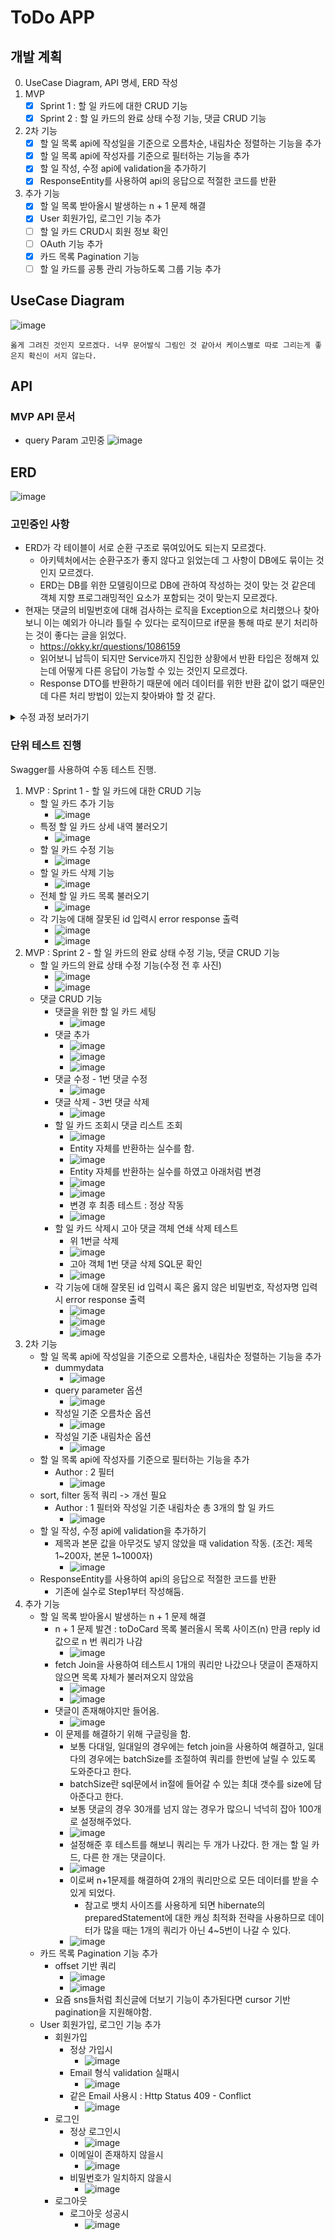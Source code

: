 # ToDo APP

## 개발 계획
0. UseCase Diagram, API 명세, ERD 작성
1. MVP
    - [x] Sprint 1 : 할 일 카드에 대한 CRUD 기능
    - [x] Sprint 2 : 할 일 카드의 완료 상태 수정 기능, 댓글 CRUD 기능
2. 2차 기능
    - [x] 할 일 목록 api에 작성일을 기준으로 오름차순, 내림차순 정렬하는 기능을 추가
    - [x] 할 일 목록 api에 작성자를 기준으로 필터하는 기능을 추가
    - [x] 할 일 작성, 수정 api에 validation을 추가하기
    - [x] ResponseEntity를 사용하여 api의 응답으로 적절한 코드를 반환
3. 추가 기능
    - [x] 할 일 목록 받아올시 발생하는 n + 1 문제 해결
    - [x] User 회원가입, 로그인 기능 추가
    - [ ] 할 일 카드 CRUD시 회원 정보 확인
    - [ ] OAuth 기능 추가
    - [x] 카드 목록 Pagination 기능
    - [ ] 할 일 카드를 공통 관리 가능하도록 그룹 기능 추가

## UseCase Diagram
![image](https://github.com/Moveuk/Moveuk/assets/84966961/5f10009e-410b-4cc4-a6f2-04e22ac249d7)

`옳게 그려진 것인지 모르겠다. 너무 문어발식 그림인 것 같아서 케이스별로 따로 그리는게 좋은지 확신이 서지 않는다.`

## API
### MVP API 문서
- query Param 고민중
![image](https://github.com/Moveuk/TIL/assets/84966961/8f35f21f-60ee-4b36-b57e-1c618d14e864)

## ERD
![image](https://github.com/Moveuk/TIL/assets/84966961/6f35c93c-1809-4d44-95e2-504aedfbbcc4)

### 고민중인 사항
- ERD가 각 테이블이 서로 순환 구조로 묶여있어도 되는지 모르겠다.
  - 아키텍처에서는 순환구조가 좋지 않다고 읽었는데 그 사항이 DB에도 묶이는 것인지 모르겠다.
  - ERD는 DB를 위한 모델링이므로 DB에 관하여 작성하는 것이 맞는 것 같은데 객체 지향 프로그래밍적인 요소가 포함되는 것이 맞는지 모르겠다.
- 현재는 댓글의 비밀번호에 대해 검사하는 로직을 Exception으로 처리했으나 찾아보니 이는 예외가 아니라 틀릴 수 있다는 로직이므로 if문을 통해 따로 분기 처리하는 것이 좋다는 글을 읽었다.
  - https://okky.kr/questions/1086159
  - 읽어보니 납득이 되지만 Service까지 진입한 상황에서 반환 타입은 정해져 있는데 어떻게 다른 응답이 가능할 수 있는 것인지 모르겠다.
  - Response DTO를 반환하기 때문에 에러 데이터를 위한 반환 값이 없기 때문인데 다른 처리 방법이 있는지 찾아봐야 할 것 같다.

<details>
<summary>수정 과정 보러가기</summary>
<div markdown="1">

</div>
</details>

### 단위 테스트 진행
Swagger를 사용하여 수동 테스트 진행.
1. MVP : Sprint 1 - 할 일 카드에 대한 CRUD 기능
   - 할 일 카드 추가 기능
     - ![image](https://github.com/Moveuk/Moveuk/assets/84966961/9a9c9562-08f2-475f-b10b-133639d12169)
   - 특정 할 일 카드 상세 내역 불러오기
     - ![image](https://github.com/Moveuk/Moveuk/assets/84966961/9dd19ef4-ef97-459f-9754-fbcb54fc1aa8)
   - 할 일 카드 수정 기능
     - ![image](https://github.com/Moveuk/Moveuk/assets/84966961/a4e00a0b-0bda-48fa-b12f-aa5dd3c87163)
   - 할 일 카드 삭제 기능
     - ![image](https://github.com/Moveuk/Moveuk/assets/84966961/fb3ea547-cb06-406b-8b9d-83db9036ae3d)
   - 전체 할 일 카드 목록 불러오기
     - ![image](https://github.com/Moveuk/Moveuk/assets/84966961/cdab9048-fb5d-4baf-981c-6710746957ce)
   - 각 기능에 대해 잘못된 id 입력시 error response 출력
     - ![image](https://github.com/Moveuk/Moveuk/assets/84966961/da7d74d6-4bb8-410f-8ed7-88de6dfe9eae)
     - ![image](https://github.com/Moveuk/Moveuk/assets/84966961/eda9315e-9b61-4b04-beb4-ed2d6a2648bf)
2. MVP : Sprint 2 - 할 일 카드의 완료 상태 수정 기능, 댓글 CRUD 기능
   - 할 일 카드의 완료 상태 수정 기능(수정 전 후 사진)
     - ![image](https://github.com/Moveuk/Moveuk/assets/84966961/990676bd-e5e2-437a-88f9-e1d86963f35b)
     - ![image](https://github.com/Moveuk/Moveuk/assets/84966961/9159efcc-2f9b-4a80-b3f8-ff049c4c3654)
   - 댓글 CRUD 기능
     - 댓글을 위한 할 일 카드 세팅
       - ![image](https://github.com/Moveuk/Moveuk/assets/84966961/4c698af3-dc01-40f8-9fe1-db769a58811e)
     - 댓글 추가
       - ![image](https://github.com/Moveuk/Moveuk/assets/84966961/cfa3dd8d-a9a7-468b-8e6e-48c2c3cd9423)
       - ![image](https://github.com/Moveuk/Moveuk/assets/84966961/3b805aaf-0c9f-423c-bfc7-56c0671c9f74)
       - ![image](https://github.com/Moveuk/Moveuk/assets/84966961/5f21845a-b720-4ebe-9f37-61d133755bb6)
     - 댓글 수정 - 1번 댓글 수정
       - ![image](https://github.com/Moveuk/Moveuk/assets/84966961/409362fe-36b8-47c2-88c7-771a7837eb65)
     - 댓글 삭제 - 3번 댓글 삭제
       - ![image](https://github.com/Moveuk/Moveuk/assets/84966961/46cbf82b-86b8-42d2-9f9a-48376dba2127)
     - 할 일 카드 조회시 댓글 리스트 조회
       - ![image](https://github.com/Moveuk/Moveuk/assets/84966961/9a1eee38-d1ea-40dc-ac63-39a5f6aa54c7)
       - Entity 자체를 반환하는 실수를 함.
       - ![image](https://github.com/Moveuk/Moveuk/assets/84966961/7022efb3-2ece-4482-b865-ec4c8be2be3e)
       - Entity 자체를 반환하는 실수를 하였고 아래처럼 변경
       - ![image](https://github.com/Moveuk/Moveuk/assets/84966961/bd76c858-dcb9-4b4e-bb9e-cfa4b7a6daaf)
       - ![image](https://github.com/Moveuk/Moveuk/assets/84966961/c402e2a8-2caf-4a62-bbd1-d6d255ba35e3)
       - 변경 후 최종 테스트 : 정상 작동
       - ![image](https://github.com/Moveuk/Moveuk/assets/84966961/6ca626c7-1b66-4619-9fe5-e4cd2350fd10)
     - 할 일 카드 삭제시 고아 댓글 객체 연쇄 삭제 테스트
       - 위 1번글 삭제
       - ![image](https://github.com/Moveuk/Moveuk/assets/84966961/241f335d-e4a9-417e-a8c6-3c5b3e1af650)
       - 고아 객체 1번 댓글 삭제 SQL문 확인
       - ![image](https://github.com/Moveuk/Moveuk/assets/84966961/a91109a7-c471-49ed-b798-46fc5860b23f)
     - 각 기능에 대해 잘못된 id 입력시 혹은 옳지 않은 비밀번호, 작성자명 입력시 error response 출력
       - ![image](https://github.com/Moveuk/Moveuk/assets/84966961/1a29ac49-740e-4b5a-b040-81d90ec1f2f5)
       - ![image](https://github.com/Moveuk/Moveuk/assets/84966961/40e152d0-e3dd-466e-8738-45d700a65cf2)
       - ![image](https://github.com/Moveuk/Moveuk/assets/84966961/42cd35eb-b927-4893-8fdc-a361f5563a17)
3. 2차 기능
   - 할 일 목록 api에 작성일을 기준으로 오름차순, 내림차순 정렬하는 기능을 추가
     - dummydata
       - ![image](https://github.com/Moveuk/TIL/assets/84966961/ae989f1e-0456-4173-9fd5-07dd5bbc801e)
     - query parameter 옵션
       - ![image](https://github.com/Moveuk/TIL/assets/84966961/6943b5d0-fb42-480a-9544-3d19e7358d22)
     - 작성일 기준 오름차순 옵션
       - ![image](https://github.com/Moveuk/TIL/assets/84966961/d5810188-822f-4ef7-8681-c5c4b486a60f)
     - 작성일 기준 내림차순 옵션
       - ![image](https://github.com/Moveuk/TIL/assets/84966961/ea62c0be-c71e-4c37-93b8-7eb5bc947854)
   - 할 일 목록 api에 작성자를 기준으로 필터하는 기능을 추가 
     - Author : 2 필터
       - ![image](https://github.com/Moveuk/TIL/assets/84966961/2b818c58-8e9e-4db6-ba9d-e272090c4b96)
   - sort, filter 동적 쿼리 -> 개선 필요
     - Author : 1 필터와 작성일 기준 내림차순 총 3개의 할 일 카드
       - ![image](https://github.com/Moveuk/TIL/assets/84966961/2ddb26ca-e44b-44fe-945d-63582b848783)
   - 할 일 작성, 수정 api에 validation을 추가하기
     - 제목과 본문 값을 아무것도 넣지 않았을 때 validation 작동. (조건: 제목 1~200자, 본문 1~1000자)
       - ![image](https://github.com/Moveuk/TIL/assets/84966961/08aeb051-45ab-4934-9bcd-d17fa7e63a73)
   - ResponseEntity를 사용하여 api의 응답으로 적절한 코드를 반환
     - 기존에 실수로 Step1부터 작성해둠.
4. 추가 기능
   - 할 일 목록 받아올시 발생하는 n + 1 문제 해결
     - n + 1 문제 발견 : toDoCard 목록 불러올시 목록 사이즈(n) 만큼 reply id 값으로 n 번 쿼리가 나감
       - ![image](https://github.com/Moveuk/TIL/assets/84966961/2af2fd77-6e4d-4d71-bf8b-8298f67c5d84)
     - fetch Join을 사용하여 테스트시 1개의 쿼리만 나갔으나 댓글이 존재하지 않으면 목록 자체가 불러져오지 않았음
       - ![image](https://github.com/Moveuk/TIL/assets/84966961/aea3a478-cfc3-4b9b-850b-c17436eaa628)
       - ![image](https://github.com/Moveuk/Moveuk/assets/84966961/92e2ddc8-1fdb-408a-b234-c8c62708c5bd)
     - 댓글이 존재해야지만 들어옴.
       - ![image](https://github.com/Moveuk/Moveuk/assets/84966961/caede0d1-85c7-494e-87f7-71077d02799f)
     - 이 문제를 해결하기 위해 구글링을 함.
       - 보통 다대일, 일대일의 경우에는 fetch join을 사용하여 해결하고, 일대다의 경우에는 batchSize를 조절하여 쿼리를 한번에 날릴 수 있도록 도와준다고 한다.
       - batchSize란 sql문에서 in절에 들어갈 수 있는 최대 갯수를 size에 담아준다고 한다.
       - 보통 댓글의 경우 30개를 넘지 않는 경우가 많으니 넉넉히 잡아 100개로 설정해주었다.
       - ![image](https://github.com/Moveuk/Moveuk/assets/84966961/bd9b914b-21df-4a7c-8dcc-994b69a17d3a)
       - 설정해준 후 테스트를 해보니 쿼리는 두 개가 나갔다. 한 개는 할 일 카드, 다른 한 개는 댓글이다.
       - ![image](https://github.com/Moveuk/Moveuk/assets/84966961/651cf312-f643-42a1-a65f-80b85275dca0)
       - 이로써 n+1문제를 해결하여 2개의 쿼리만으로 모든 데이터를 받을 수 있게 되었다.
         - 참고로 뱃치 사이즈를 사용하게 되면 hibernate의 preparedStatement에 대한 캐싱 최적화 전략을 사용하므로 데이터가 많을 때는 1개의 쿼리가 아닌 4~5번이 나갈 수 있다.
       - ![image](https://github.com/Moveuk/Moveuk/assets/84966961/8f795c33-e359-4f79-aa1c-2d04a5b12f94)
   - 카드 목록 Pagination 기능 추가
     - offset 기반 쿼리
       - ![image](https://github.com/Moveuk/Moveuk/assets/84966961/0c8d9275-e659-455c-8c4e-5d4ae33a0d48)
       - ![image](https://github.com/Moveuk/Moveuk/assets/84966961/ac7c70ab-c319-404c-93f8-a3d679dd2401)
     - 요즘 sns들처럼 최신글에 더보기 기능이 추가된다면 cursor 기반 pagination을 지원해야함.
   - User 회원가입, 로그인 기능 추가
     - 회원가입
       - 정상 가입시
         - ![image](https://github.com/Moveuk/TIL/assets/84966961/b2d18d4d-c047-496d-b238-9ca7423f27ea)
       - Email 형식 validation 실패시
         - ![image](https://github.com/Moveuk/TIL/assets/84966961/85585817-b663-4a48-8f2d-c0f191a66be2)
       - 같은 Email 사용시 : Http Status 409 - Conflict
         - ![image](https://github.com/Moveuk/TIL/assets/84966961/510266c7-90fe-435b-8553-4423f5b9a6a4)
     - 로그인
       - 정상 로그인시
         - ![image](https://github.com/Moveuk/TIL/assets/84966961/f6982f40-5448-4f66-bd24-43ae22884cd9)
       - 이메일이 존재하지 않을시
         - ![image](https://github.com/Moveuk/TIL/assets/84966961/46bc12b8-1bac-485e-824d-e38a1bda0f8a)
       - 비밀번호가 일치하지 않을시
         - ![image](https://github.com/Moveuk/TIL/assets/84966961/aab95bb4-a76d-41cf-a448-c2ae20450338)
     - 로그아웃
       - 로그아웃 성공시
         - ![image](https://github.com/Moveuk/TIL/assets/84966961/1f665092-2161-481f-9e7b-49c11a590db9)